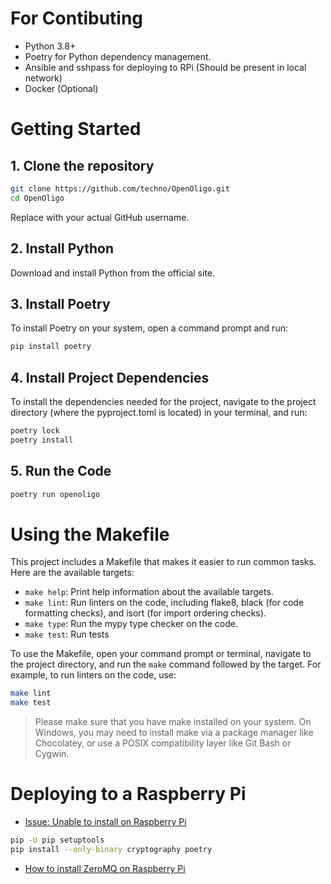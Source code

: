 # For Contibuting

- Python 3.8+
- Poetry for Python dependency management.
- Ansible and sshpass for deploying to RPi (Should be present in local network)
- Docker (Optional)

# Getting Started

## 1. Clone the repository

```bash
git clone https://github.com/techno/OpenOligo.git
cd OpenOligo
```

Replace <yourusername> with your actual GitHub username.

## 2. Install Python
Download and install Python from the official site.

## 3. Install Poetry
To install Poetry on your system, open a command prompt and run:

```bash
pip install poetry
```

## 4. Install Project Dependencies
To install the dependencies needed for the project, navigate to the project directory (where the pyproject.toml is located) in your terminal, and run:

```bash
poetry lock
poetry install
```

## 5. Run the Code

```bash
poetry run openoligo
```

# Using the Makefile

This project includes a Makefile that makes it easier to run common tasks. Here are the available targets:

- `make help`: Print help information about the available targets.
- `make lint`: Run linters on the code, including flake8, black (for code formatting checks), and isort (for import ordering checks).
- `make type`: Run the mypy type checker on the code.
- `make test`: Run tests

To use the Makefile, open your command prompt or terminal, navigate to the project directory, and run the `make` command followed by the target. For example, to run linters on the code, use:

```bash
make lint
make test
```

> Please make sure that you have make installed on your system. On Windows, you may need to install make via a package manager like Chocolatey, or use a POSIX compatibility layer like Git Bash or Cygwin.

# Deploying to a Raspberry Pi
- [Issue: Unable to install on Raspberry Pi](https://github.com/orgs/python-poetry/discussions/7057)

```sh
pip -U pip setuptools
pip install --only-binary cryptography poetry
```

- [How to install ZeroMQ on Raspberry Pi](https://github.com/MonsieurV/ZeroMQ-RPi)
